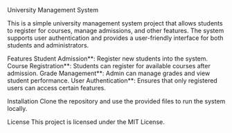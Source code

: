  University Management System

This is a simple university management system project that allows students to register for courses, manage admissions, and other features. The system supports user authentication and provides a user-friendly interface for both students and administrators.

 Features
Student Admission**: Register new students into the system.
Course Registration**: Students can register for available courses after admission.
Grade Management**: Admin can manage grades and view student performance.
User Authentication**: Ensures that only registered users can access certain features.

 Installation
Clone the repository and use the provided files to run the system locally.

 License
This project is licensed under the MIT License.
